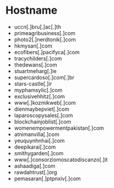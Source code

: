 # Hostname
- uccn[.]bru[.]ac[.]th
- primeagribusiness[.]com
- photo2[.]nerdtonik[.]com
- hkmysan[.]com
- ecofibers[.]pacifyca[.]com
- tracychilders[.]com
- thedewans[.]com
- stuartmeharg[.]ie
- supercardoso[.]com[.]br
- stars-castle[.]ir
- myphamsylic[.]com
- exclusivehhitz[.]com
- www[.]kozmikweb[.]com
- dienmaybepviet[.]com
- laparoscopysales[.]com
- blockchainjoblist[.]com
- womenempowermentpakistan[.]com
- atnimanvilla[.]com
- yeuquynhnhai[.]com
- deepikarai[.]com
- smithygarden[.]com
- www[.]consorziomoscatodiscanzo[.]it
- ashaadiga[.]com
- rawdahtrust[.]org
- pemasaran[.]ptpnxiv[.]com

